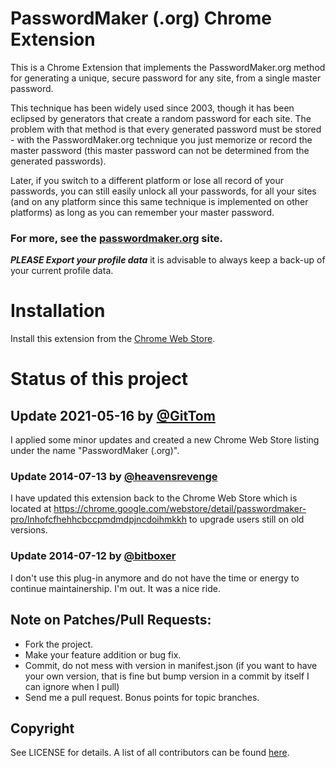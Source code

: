 # PasswordMaker (.org) Chrome Extension

This is a Chrome Extension that implements the PasswordMaker.org method for generating a unique, secure password for any site, from a single master password.

This technique has been widely used since 2003, though it has been eclipsed by generators that create a random password for each site.  The problem with that method is that every generated password must be stored - with the PasswordMaker.org technique you just memorize or record the master password (this master password can not be determined from the generated passwords).

Later, if you switch to a different platform or lose all record of your passwords, you can still easily unlock all your passwords, for all your sites (and on any platform since this same technique is implemented on other platforms) as long as you can remember your master password.

### For more, see the [passwordmaker.org](https://www.passwordmaker.org/) site.

**_PLEASE Export your profile data_** it is advisable to always keep a back-up of your current profile data.

# Installation

Install this extension from the [Chrome Web Store](https://chrome.google.com/webstore/search/PasswordMaker.org).

# Status of this project

## Update 2021-05-16 by [@GitTom](https://github.com/GitTom)

I applied some minor updates and created a new Chrome Web Store listing under the name "PasswordMaker (.org)".

### Update 2014-07-13 by [@heavensrevenge](https://github.com/heavensrevenge)

I have updated this extension back to the Chrome Web Store which is located at https://chrome.google.com/webstore/detail/passwordmaker-pro/lnhofcfhehhcbccpmdmdpjncdoihmkkh to upgrade users still on old versions.

### Update 2014-07-12 by [@bitboxer](https://github.com/bitboxer)

I don't use this plug-in anymore and do not have the time or energy to continue maintainership.
I'm out. It was a nice ride.

## Note on Patches/Pull Requests:

* Fork the project.
* Make your feature addition or bug fix.
* Commit, do not mess with version in manifest.json
  (if you want to have your own version, that is fine but bump version in a commit by itself I can ignore when I pull)
* Send me a pull request. Bonus points for topic branches.

## Copyright

See LICENSE for details. A list of all contributors can be found [here](https://github.com/passwordmaker/chrome-passwordmaker/contributors).
